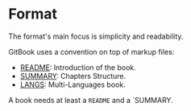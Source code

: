 # Format
The format's main focus is simplicity and readability.

GitBook uses a convention on top of markup files:

* [README](Format/readmeFile.md): Introduction of the book.
* [SUMMARY](Format/summaryFile.md): Chapters Structure.
* [LANGS](Format/multiLanguages.md): Multi-Languages book.

A book needs at least a `README` and a `SUMMARY.